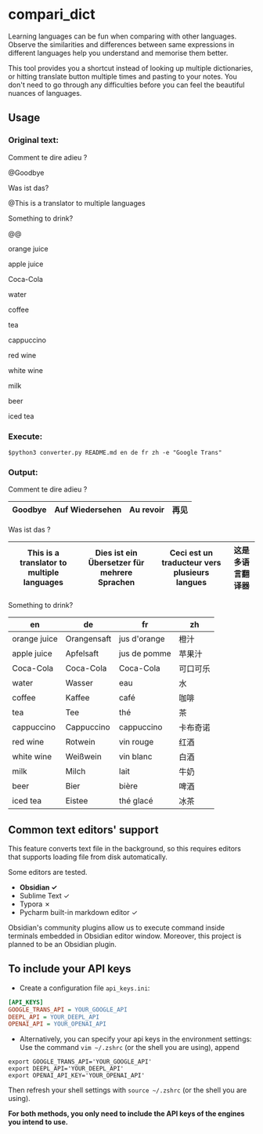 # compari_dict

Learning languages can be fun when comparing with other languages. Observe the similarities and differences between same expressions in different languages help you understand and memorise them better.

This tool provides you a shortcut instead of looking up multiple dictionaries, or hitting translate button multiple times and pasting to your notes. You don't need to go through any difficulties before you can feel the beautiful nuances of languages. 


## Usage
### Original text:
Comment te dire adieu ?

@Goodbye

Was ist das?

@This is a translator to multiple languages

Something to drink?

@@

orange juice

apple juice

Coca-Cola

water

coffee

tea

cappuccino

red wine

white wine

milk

beer

iced tea


### Execute:
`$python3 converter.py README.md en de fr zh -e "Google Trans"`

### Output:
Comment te dire adieu ?

|Goodbye|Auf Wiedersehen|Au revoir|再见|
|-|-|-|-|

Was ist das ?

|This is a translator to multiple languages|Dies ist ein Übersetzer für mehrere Sprachen|Ceci est un traducteur vers plusieurs langues|这是多语言翻译器|
|-|-|-|-|

Something to drink?

|en|de|fr|zh|
|-|-|-|-|
|orange juice|Orangensaft|jus d&#39;orange|橙汁|
|apple juice|Apfelsaft|jus de pomme|苹果汁|
|Coca-Cola|Coca-Cola|Coca-Cola|可口可乐|
|water|Wasser|eau|水|
|coffee|Kaffee|café|咖啡|
|tea|Tee|thé|茶|
|cappuccino|Cappuccino|cappuccino|卡布奇诺|
|red wine|Rotwein|vin rouge|红酒|
|white wine|Weißwein|vin blanc|白酒|
|milk|Milch|lait|牛奶|
|beer|Bier|bière|啤酒|
|iced tea|Eistee|thé glacé|冰茶|

## Common text editors' support

This feature converts text file in the background, so this requires editors that supports loading file from disk automatically.

Some editors are tested.

- **Obsidian &check;** 
- Sublime Text &check; 
- Typora &cross;
- Pycharm built-in markdown editor &check; 

Obsidian's community plugins allow us to execute command inside terminals embedded in Obsidian editor window. Moreover, this project is planned to be an Obsidian plugin.  

## To include your API keys
- Create a configuration file `api_keys.ini`:
```ini
[API_KEYS]
GOOGLE_TRANS_API = YOUR_GOOGLE_API
DEEPL_API = YOUR_DEEPL_API
OPENAI_API = YOUR_OPENAI_API
```
- Alternatively, you can specify your api keys in the environment settings:
Use the command `vim ~/.zshrc` (or the shell you are using), append
```shell
export GOOGLE_TRANS_API='YOUR_GOOGLE_API'
export DEEPL_API='YOUR_DEEPL_API'
export OPENAI_API_KEY='YOUR_OPENAI_API'
```
Then refresh your shell settings with `source ~/.zshrc` (or the shell you are using).

**For both methods, you only need to include the API keys of the engines you intend to use.**


